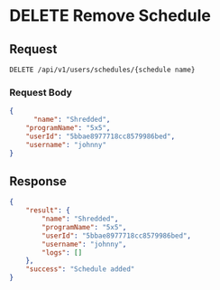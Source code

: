 # DELETE Remove Schedule

## Request

    DELETE /api/v1/users/schedules/{schedule name}

### Request Body
```json
{
	  "name": "Shredded",
    "programName": "5x5",
    "userId": "5bbae8977718cc8579986bed",
    "username": "johnny"
}
```

## Response
```json
{
    "result": {
        "name": "Shredded",
        "programName": "5x5",
        "userId": "5bbae8977718cc8579986bed",
        "username": "johnny",
        "logs": []
    },
    "success": "Schedule added"
}
```
